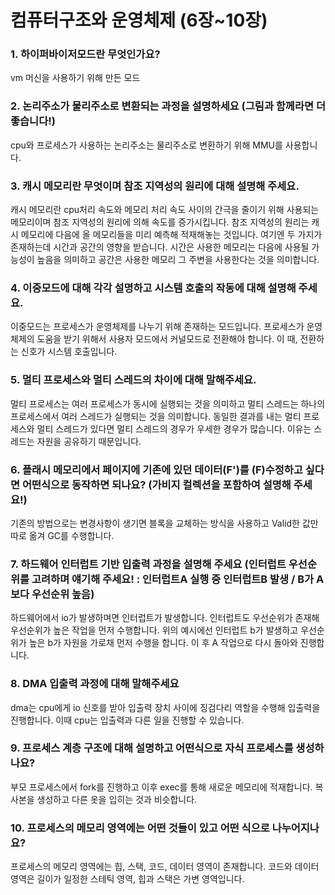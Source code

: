 # 컴퓨터구조와 운영체제 (6장~10장)

### 1. 하이퍼바이저모드란 무엇인가요?

vm 머신을 사용하기 위해 만든 모드

### 2. 논리주소가 물리주소로 변환되는 과정을 설명하세요 (그림과 함께라면 더 좋습니다!)

cpu와 프로세스가 사용하는 논리주소는 물리주소로 변환하기 위해 MMU를 사용합니다.

### 3. 캐시 메모리란 무엇이며 참조 지역성의 원리에 대해 설명해 주세요.

캐시 메모리란 cpu처리 속도와 메모리 처리 속도 사이의 간극을 줄이기 위해 사용되는 메모리이며 참조 지역성의 원리에 의해 속도를 증가시킵니다.
참조 지역성의 원리는 캐시 메모리에 다음에 올 메모리들을 미리 예측해 적재해놓는 것입니다. 여기엔 두 가지가 존재하는데
시간과 공간의 영향을 받습니다. 시간은 사용한 메모리는 다음에 사용될 가능성이 높음을 의미하고 공간은 사용한 메모리 그 주변을 사용한다는 것을 의미합니다.

### 4. 이중모드에 대해 각각 설명하고 시스템 호출의 작동에 대해 설명해 주세요.

이중모드는 프로세스가 운영체제를 나누기 위해 존재하는 모드입니다. 프로세스가 운영체제의 도움을 받기 위해서 사용자 모드에서 커널모드로 전환해야 합니다.
이 때, 전환하는 신호가 시스템 호출입니다.

### 5. 멀티 프로세스와 멀티 스레드의 차이에 대해 말해주세요.

멀티 프로세스는 여러 프로세스가 동시에 실행되는 것을 의미하고 멀티 스레드는 하나의 프로세스에서 여러 스레드가 실행되는 것을 의미합니다.
동일한 결과를 내는 멀티 프로세스와 멀티 스레드가 있다면 멀티 스레드의 경우가 우세한 경우가 많습니다. 이유는 스레드는 자원을 공유하기 때문입니다.

### 6. 플래시 메모리에서 페이지에 기존에 있던 데이터(F')를 (F)수정하고 싶다면 어떤식으로 동작하면 되나요? (가비지 컬렉션을 포함하여 설명해 주세요!)

기존의 방법으로는 변경사항이 생기면 블록을 교체하는 방식을 사용하고 Valid한 값만 따로 옮겨 GC를 수행합니다.

### 7. 하드웨어 인터럽트 기반 입출력 과정을 설명해 주세요 (인터럽트 우선순위를 고려하며 얘기해 주세요! : 인터럽트A 실행 중 인터럽트B 발생 / B가 A보다 우선순위 높음)

하드웨어에서 io가 발생하며면 인터럽트가 발생합니다. 인터럽트도 우선순위가 존재해 우선순위가 높은 작업을 먼저 수행합니다. 위의 예시에선 인터럽트 b가 발생하고 우선순위가
높은 b가 자원을 가로채 먼저 수행을 합니다. 이 후 A 작업으로 다시 돌아와 진행합니다.

### 8. DMA 입출력 과정에 대해 말해주세요

dma는 cpu에게 io 신호를 받아 입출력 장치 사이에 징검다리 역할을 수행해 입출력을 진행합니다. 이때 cpu는 입출력과 다른 일을 진행할 수 있습니다.

### 9. 프로세스 계층 구조에 대해 설명하고 어떤식으로 자식 프로세스를 생성하나요?

부모 프로세스에서 fork를 진행하고 이후 exec를 통해 새로운 메모리에 적재합니다. 복사본을 생성하고 다른 옷을 입히는 것과 비슷합니다.

### 10. 프로세스의 메모리 영역에는 어떤 것들이 있고 어떤 식으로 나누어지나요?

프로세스의 메모리 영역에는 힙, 스택, 코드, 데이터 영역이 존재합니다.
코드와 데이터 영역은 길이가 일정한 스테틱 영역, 힙과 스택은 가변 영역입니다.
